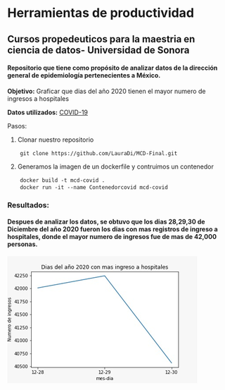 # Herramientas de productividad
## Cursos propedeuticos para la maestria en ciencia de datos- Universidad de Sonora

#### Repositorio que tiene como propósito de analizar datos de la dirección general de epidemiología pertenecientes a México.

**Objetivo:**
Graficar que dias del año 2020 tienen el mayor numero de ingresos a hospitales

**Datos utilizados:**
[COVID-19](https://www.gob.mx/salud/documentos/datos-abiertos-bases-historicas-direccion-general-de-epidemiologia)

Pasos:
1. Clonar nuestro repositorio
~~~
    git clone https://github.com/LauraDi/MCD-Final.git
~~~

2. Generamos la imagen de un dockerfile y contruimos un contenedor
~~~
    docker build -t mcd-covid .
    docker run -it --name Contenedorcovid mcd-covid
~~~

### **Resultados:** 
#### Despues de analizar los datos, se obtuvo que los dias 28,29,30 de Diciembre del año 2020 fueron los dias con mas registros de ingreso a hospitales, donde el mayor numero de ingresos fue de mas de 42,000 personas.

<img src="grafica.jpg">